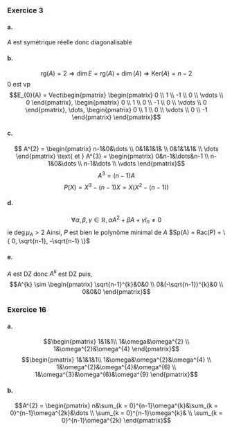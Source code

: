 ### Exercice 3
#### a.
$A$ est symétrique réelle donc diagonalisable

#### b.
$$\mathrm{rg}(A) = 2 \Rightarrow \dim  E = \mathrm{rg}(A) + \dim (A) \Rightarrow \mathrm{Ker}(A) = n-2$$
$0$ est vp
$$E_{0}(A) = Vect\begin{pmatrix}
\begin{pmatrix}
0 \\
1 \\
-1 \\
0 \\
\vdots \\
0
\end{pmatrix}, \begin{pmatrix}
0 \\
1 \\
0 \\
-1 \\
0 \\
\vdots \\
0
\end{pmatrix}, \dots, \begin{pmatrix}
0 \\
1 \\
0 \\
\vdots \\
0 \\
-1
\end{pmatrix}
\end{pmatrix}$$

#### c.
$$ A^{2} = \begin{pmatrix}
n-1&0&\dots \\
0&1&1&1& \\
0&1&1&1& \\
\dots
\end{pmatrix} \text{ et } A^{3} = \begin{pmatrix}
0&n-1&\dots&n-1 \\
n-1&0&\dots \\
n-1&\dots \\
\vdots
\end{pmatrix}$$
$$A^{3} = (n-1)A$$
$$P(X) = X^{3} -(n-1)X = X(X^{2}-(n-1))$$

#### d.
$$\forall \alpha, \beta, \gamma \in \mathbb{R}, \alpha A^{2}+ \beta A + \gamma I_{n} \neq 0$$
ie $\deg \mu_{A} > 2$
Ainsi, $P$ est bien le polynôme minimal de $A$
$Sp(A) = Rac(P) = \{ 0, \sqrt{n-1}, -\sqrt{n-1} \}$
#### e.
$A$ est DZ donc $A^{k}$ est DZ puis, 
$$A^{k} \sim \begin{pmatrix}
\sqrt{n-1}^{k}&0&0 \\
0&(-\sqrt{n-1})^{k}&0 \\
0&0&0
\end{pmatrix}$$

### Exercice 16
#### a.
$$\begin{pmatrix}
1&1&1\\
1&\omega&\omega^{2} \\
1&\omega^{2}&\omega^{4}
\end{pmatrix}$$
$$\begin{pmatrix}
1&1&1&1\\
1&\omega&\omega^{2}&\omega^{4} \\
1&\omega^{2}&\omega^{4}&\omega^{6} \\
1&\omega^{3}&\omega^{6}&\omega^{9}
\end{pmatrix}$$
#### b.
$$A^{2} = \begin{pmatrix}
n&\sum_{k = 0}^{n-1}\omega^{k}&\sum_{k = 0}^{n-1}\omega^{2k}&\dots \\
\sum_{k = 0}^{n-1}\omega^{k}& \\
\sum_{k = 0}^{n-1}\omega^{2k}
\end{pmatrix}$$
